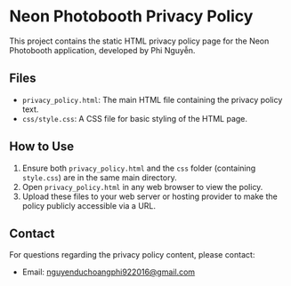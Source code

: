 # Neon Photobooth Privacy Policy

This project contains the static HTML privacy policy page for the Neon Photobooth application, developed by Phi Nguyễn.

## Files

- `privacy_policy.html`: The main HTML file containing the privacy policy text.
- `css/style.css`: A CSS file for basic styling of the HTML page.

## How to Use

1.  Ensure both `privacy_policy.html` and the `css` folder (containing `style.css`) are in the same main directory.
2.  Open `privacy_policy.html` in any web browser to view the policy.
3.  Upload these files to your web server or hosting provider to make the policy publicly accessible via a URL.

## Contact

For questions regarding the privacy policy content, please contact:

- Email: nguyenduchoangphi922016@gmail.com

